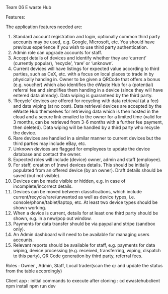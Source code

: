 Team 06 E waste Hub

Features: 

The application features needed are:
1. 	Standard account registration and login, optionally common third party accounts may be used, e.g. Google, Microsoft, etc.  You should have previous experience if you wish to use third party authentication.
2. 	Admin role can upgrade accounts for staff.
3. 	Accept details of devices and identify whether they are ‘current’ (currently popular), ‘recycle’, ‘rare’ or ‘unknown’.
4. 	Current devices will have listings for expected value according to third parties, such as CeX, etc. with a focus on local places to trade in by physically handing in.  Owner to be given a QRCode that offers a bonus (e.g. voucher) which also identifies the eWaste Hub for a (potential) referral fee and simplifies them handing in a device (since they will have entered data already).  Data wiping is guaranteed by the third party.
5. 	‘Recycle’ devices are offered for recycling with data retrieval (at a fee) and data wiping (at no cost).  Data retrieval devices are accepted by the eWaste Hub themselves for retrieving data which is then hosted in the cloud and a secure link emailed to the owner for a limited time (valid for 3 months, can be retrieved from 3-6 months with a further fee payment, then deleted).  Data wiping will be handled by a third party who recycle the device.
6. 	Rare devices are handled in a similar manner to current devices but the third parties may include eBay, etc.
7. 	Unknown devices are flagged for employees to update the device database and contact the owner.
8. 	Expected roles will include (device) owner, admin and staff (employee).
9. 	For staff, creation of (new) devices details.  This should be initially populated from an offered device (by an owner).  Draft details should be saved (but not visible).
10. Devices can be made visible or hidden, e.g. in case of incomplete/incorrect details.
11. Devices can be moved between classifications, which include current/recycle/rare/unwanted as well as device types, i.e. console/phone/tablet/laptop, etc.  At least two device types should be shown working.
12. When a device is current, details for at least one third party should be shown, e.g. in a new/pop out window.
13. Payments for data transfer should be via paypal and stripe (sandbox only).
14. An Admin dashboard will need to be available for managing users accounts.
15. Relevant reports should be available for staff, e.g. payments for data wiping, device processing (e.g. received, transferring, wiping, dispatch to this party), QR Code generation by third party, referral fees.

Roles : Owner , Admin, Staff, Local trader(scan the qr and update the status from the table accordingly)


Client app :
initial commands to execute after cloning :
cd ewastehubclient
npm install
npm run dev

